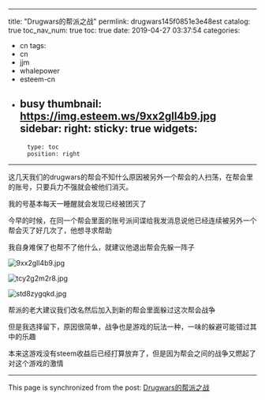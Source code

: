 
---
title: "Drugwars的帮派之战"
permlink: drugwars145f0851e3e48est
catalog: true
toc_nav_num: true
toc: true
date: 2019-04-27 03:37:54
categories:
- cn
tags:
- cn
- jjm
- whalepower
- esteem-cn
- busy
thumbnail: https://img.esteem.ws/9xx2gll4b9.jpg
sidebar:
    right:
        sticky: true
widgets:
    -
        type: toc
        position: right
---


这几天我们的drugwars的帮会不知什么原因被另外一个帮会的人扫荡，在帮会里的账号，只要兵力不强就会被他们消灭。

我的号基本每天一睡醒就会发现已经被团灭了

今早的时候，在同一个帮会里面的账号派间谍给我发消息说他已经连续被另外一个帮会灭了好几次了，他想寻求帮助

我自身难保了也帮不了他什么，就建议他退出帮会先躲一阵子

![9xx2gll4b9.jpg](https://img.esteem.ws/9xx2gll4b9.jpg)


![tcy2g2m2r8.jpg](https://img.esteem.ws/tcy2g2m2r8.jpg)

![std8zygqkd.jpg](https://img.esteem.ws/std8zygqkd.jpg)

帮派的老大建议我们改名然后加入到新的帮会里面躲过这次帮会战争

但是我选择留下，原因很简单，战争也是游戏的玩法一种，一味的躲避可能错过其中的乐趣

本来这游戏没有steem收益后已经打算放弃了，但是因为帮会之间的战争又燃起了对这个游戏的激情

- - -

This page is synchronized from the post: [Drugwars的帮派之战](https://steemit.com/@ericet/drugwars145f0851e3e48est)
